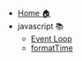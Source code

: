 * [Home 🏠](/index.html)
* javascript 📚
    * [Event Loop](/javascript/EventLoop)
    * [formatTime](/javascript/formatTime)